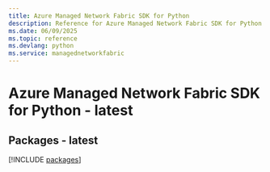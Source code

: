 ```yaml
---
title: Azure Managed Network Fabric SDK for Python
description: Reference for Azure Managed Network Fabric SDK for Python
ms.date: 06/09/2025
ms.topic: reference
ms.devlang: python
ms.service: managednetworkfabric
---
```

# Azure Managed Network Fabric SDK for Python - latest
## Packages - latest
[!INCLUDE [packages](managed-network-fabric-index.md)]